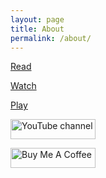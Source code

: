 ```yaml
---
layout: page
title: About
permalink: /about/
---
```



[Read](https://trash-max.github.io)

[Watch](https://www.youtube.com/c/MaxTrash)

[Play](https://play.google.com/store/apps/developer?id=Max+Parkhomenko)



<a href="https://www.youtube.com/c/MaxTrash" target="_blank"><img src="https://img.shields.io/youtube/channel/views/UCSFR40osj7pJXouSiJDFXZA" alt="YouTube channel" height="32" width="136"></a>


<a href="https://www.buymeacoffee.com/maxtrash" target="_blank"><img src="https://cdn.buymeacoffee.com/buttons/default-orange.png" alt="Buy Me A Coffee" height="32" width="136"></a>
